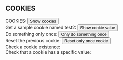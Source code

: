 ## COOKIES

<script> 
  document.cookie = "session=test GDPR"; 
  document.cookie = "favorite_task=collect Data"; 
  document.cookie = "username=Diana C";
  document.cookie = "browser=chrome";
  document.cookie = "browser=chrome";
  document.cookie = "expires=Fri, 11 Dec 2030 14:00:00 UTC";
  function alertCookie() { alert(document.cookie); } 
  
  
  
  document.cookie = "test1=Hello";
  document.cookie = "test2=World";

  const cookieValue = document.cookie
    .split('; ')
    .find(row => row.startsWith('test2='))
    .split('=')[1];

  function alertCookieValue() {
    alert(cookieValue);
  }


function doOnce() {
  if (!document.cookie.split('; ').find(row => row.startsWith('doSomethingOnlyOnce'))) {
    alert("Do something here!");
    document.cookie = "doSomethingOnlyOnce=true; expires=Fri, 31 Dec 2021 23:59:59 GMT";
  }
}


function resetOnce() {
  document.cookie = "doSomethingOnlyOnce=; expires=Thu, 01 Jan 1970 00:00:00 GMT";
}


//ES5

if (document.cookie.split(';').some(function(item) {
    return item.trim().indexOf('reader=') == 0
})) {
    console.log('The cookie "reader" exists (ES5)')
}

//ES2016

if (document.cookie.split(';').some((item) => item.trim().startsWith('reader='))) {
    console.log('The cookie "reader" exists (ES6)')
}



//ES5

if (document.cookie.split(';').some(function(item) {
    return item.indexOf('reader=1') >= 0
})) {
    console.log('The cookie "reader" has "1" for value')
}

//ES2016

if (document.cookie.split(';').some((item) => item.includes('reader=1'))) {
    console.log('The cookie "reader" has "1" for value')
}


</script>

<body> 
  COOKIES: <button onclick="alertCookie()">Show cookies</button> 
<br>
  Get a sample cookie named test2: <button onclick="alertCookieValue()">Show cookie value</button>
<br>
  Do something only once: <button onclick="doOnce()">Only do something once</button>
<br>
  Reset the previous cookie: <button onclick="resetOnce()">Reset only once cookie</button>
<br>
   Check a cookie existence: 
 <br>
  Check that a cookie has a specific value: 
</body>

